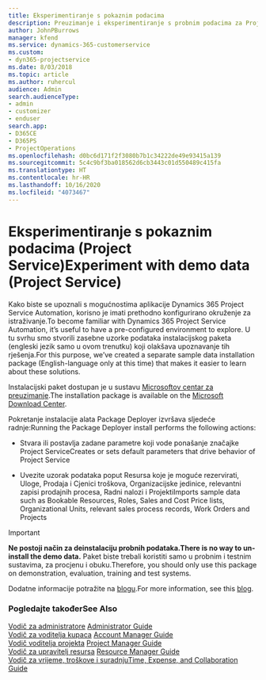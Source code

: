 ```yaml
---
title: Eksperimentiranje s pokaznim podacima
description: Preuzimanje i eksperimentiranje s probnim podacima za Project Service Automation.
author: JohnPBurrows
manager: kfend
ms.service: dynamics-365-customerservice
ms.custom:
- dyn365-projectservice
ms.date: 8/03/2018
ms.topic: article
ms.author: ruhercul
audience: Admin
search.audienceType:
- admin
- customizer
- enduser
search.app:
- D365CE
- D365PS
- ProjectOperations
ms.openlocfilehash: d0bc6d171f2f3080b7b1c34222de49e93415a139
ms.sourcegitcommit: 5c4c9bf3ba018562d6cb3443c01d550489c415fa
ms.translationtype: HT
ms.contentlocale: hr-HR
ms.lasthandoff: 10/16/2020
ms.locfileid: "4073467"
---
```

# <a name="experiment-with-demo-data-project-service"></a><span data-ttu-id="1626c-103">Eksperimentiranje s pokaznim podacima (Project Service)</span><span class="sxs-lookup"><span data-stu-id="1626c-103">Experiment with demo data (Project Service)</span></span>

<span data-ttu-id="1626c-104">Kako biste se upoznali s mogućnostima aplikacije Dynamics 365 Project Service Automation, korisno je imati prethodno konfigurirano okruženje za istraživanje.</span><span class="sxs-lookup"><span data-stu-id="1626c-104">To become familiar with Dynamics 365 Project Service Automation, it’s useful to have a pre-configured environment to explore.</span></span> <span data-ttu-id="1626c-105">U tu svrhu smo stvorili zasebne uzorke podataka instalacijskog paketa (engleski jezik samo u ovom trenutku) koji olakšava upoznavanje tih rješenja.</span><span class="sxs-lookup"><span data-stu-id="1626c-105">For this purpose, we’ve created a separate sample data installation package (English-language only at this time) that makes it easier to learn about these solutions.</span></span> 

<span data-ttu-id="1626c-106">Instalacijski paket dostupan je u sustavu [Microsoftov centar za preuzimanje](https://go.microsoft.com/fwlink/?linkid=859966).</span><span class="sxs-lookup"><span data-stu-id="1626c-106">The installation package is available on the [Microsoft Download Center](https://go.microsoft.com/fwlink/?linkid=859966).</span></span>  

<span data-ttu-id="1626c-107">Pokretanje instalacije alata Package Deployer izvršava sljedeće radnje:</span><span class="sxs-lookup"><span data-stu-id="1626c-107">Running the Package Deployer install performs the following actions:</span></span> 
  
-   <span data-ttu-id="1626c-108">Stvara ili postavlja zadane parametre koji vode ponašanje značajke Project Service</span><span class="sxs-lookup"><span data-stu-id="1626c-108">Creates or sets default parameters that drive behavior of Project Service</span></span>  
  
-   <span data-ttu-id="1626c-109">Uvezite uzorak podataka poput Resursa koje je moguće rezervirati, Uloge, Prodaja i Cjenici troškova, Organizacijske jedinice, relevantni zapisi prodajnih procesa, Radni nalozi i Projekti</span><span class="sxs-lookup"><span data-stu-id="1626c-109">Imports sample data such as Bookable Resources, Roles, Sales and Cost Price lists, Organizational Units, relevant sales process records, Work Orders and Projects</span></span>    
  
> [!IMPORTANT]
> <span data-ttu-id="1626c-110">**Ne postoji način za deinstalaciju probnih podataka.**</span><span class="sxs-lookup"><span data-stu-id="1626c-110">**There is no way to un-install the demo data.**</span></span> <span data-ttu-id="1626c-111">Paket biste trebali koristiti samo u probnim i testnim sustavima, za procjenu i obuku.</span><span class="sxs-lookup"><span data-stu-id="1626c-111">Therefore, you should only use this package on demonstration, evaluation, training and test systems.</span></span>

<span data-ttu-id="1626c-112">Dodatne informacije potražite na [blogu](https://blogs.msdn.microsoft.com/crm/2017/10/24/microsoft-dynamics-365-for-field-service-and-project-service-automation-sample-data).</span><span class="sxs-lookup"><span data-stu-id="1626c-112">For more information, see this [blog](https://blogs.msdn.microsoft.com/crm/2017/10/24/microsoft-dynamics-365-for-field-service-and-project-service-automation-sample-data).</span></span>





  
### <a name="see-also"></a><span data-ttu-id="1626c-113">Pogledajte također</span><span class="sxs-lookup"><span data-stu-id="1626c-113">See Also</span></span>  
 <span data-ttu-id="1626c-114">[Vodič za administratore](../psa/admin-guide.md) </span><span class="sxs-lookup"><span data-stu-id="1626c-114">[Administrator Guide](../psa/admin-guide.md) </span></span>  
 <span data-ttu-id="1626c-115">[Vodič za voditelja kupaca](../psa/account-manager-guide.md) </span><span class="sxs-lookup"><span data-stu-id="1626c-115">[Account Manager Guide](../psa/account-manager-guide.md) </span></span>  
 <span data-ttu-id="1626c-116">[Vodič voditelja projekta](../psa/project-manager-guide.md) </span><span class="sxs-lookup"><span data-stu-id="1626c-116">[Project Manager Guide](../psa/project-manager-guide.md) </span></span>  
 <span data-ttu-id="1626c-117">[Vodič za upravitelj resursa](../psa/resource-manager-guide.md) </span><span class="sxs-lookup"><span data-stu-id="1626c-117">[Resource Manager Guide](../psa/resource-manager-guide.md) </span></span>  
 [<span data-ttu-id="1626c-118">Vodič za vrijeme, troškove i suradnju</span><span class="sxs-lookup"><span data-stu-id="1626c-118">Time, Expense, and Collaboration Guide</span></span>](../psa/time-expense-collaboration-guide.md)
